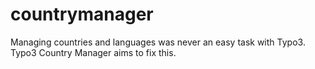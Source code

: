 countrymanager
==============

Managing countries and languages was never an easy task with Typo3. Typo3 Country Manager aims to fix this.